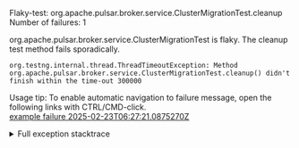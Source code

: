         
Flaky-test: org.apache.pulsar.broker.service.ClusterMigrationTest.cleanup
Number of failures: 1

org.apache.pulsar.broker.service.ClusterMigrationTest is flaky. The cleanup test method fails sporadically.

```
org.testng.internal.thread.ThreadTimeoutException: Method org.apache.pulsar.broker.service.ClusterMigrationTest.cleanup() didn't finish within the time-out 300000
```

Usage tip: To enable automatic navigation to failure message, open the following links with CTRL/CMD-click.  
[example failure 2025-02-23T06:27:21.0875270Z](https://github.com/apache/pulsar/actions/runs/13480266456/job/37664763686#step:11:1724)  


<details>
<summary>Full exception stacktrace</summary>
<code><pre>
org.testng.internal.thread.ThreadTimeoutException: Method org.apache.pulsar.broker.service.ClusterMigrationTest.cleanup() didn't finish within the time-out 300000
	at java.base@17.0.14/jdk.internal.misc.Unsafe.park(Native Method)
	at java.base@17.0.14/java.util.concurrent.locks.LockSupport.park(LockSupport.java:211)
	at java.base@17.0.14/java.util.concurrent.CompletableFuture$Signaller.block(CompletableFuture.java:1864)
	at java.base@17.0.14/java.util.concurrent.ForkJoinPool.unmanagedBlock(ForkJoinPool.java:3465)
	at java.base@17.0.14/java.util.concurrent.ForkJoinPool.managedBlock(ForkJoinPool.java:3436)
	at java.base@17.0.14/java.util.concurrent.CompletableFuture.waitingGet(CompletableFuture.java:1898)
	at java.base@17.0.14/java.util.concurrent.CompletableFuture.get(CompletableFuture.java:2072)
	at app//org.apache.pulsar.broker.systopic.TopicPoliciesSystemTopicClient$TopicPolicyReader.close(TopicPoliciesSystemTopicClient.java:201)
	at app//org.apache.pulsar.broker.service.SystemTopicBasedTopicPoliciesService.lambda$close$30(SystemTopicBasedTopicPoliciesService.java:709)
	at app//org.apache.pulsar.broker.service.SystemTopicBasedTopicPoliciesService$$Lambda$2018/0x00007f02c8c98b28.accept(Unknown Source)
	at java.base@17.0.14/java.util.concurrent.ConcurrentHashMap$ValuesView.forEach(ConcurrentHashMap.java:4780)
	at app//org.apache.pulsar.broker.service.SystemTopicBasedTopicPoliciesService.close(SystemTopicBasedTopicPoliciesService.java:705)
	at app//org.apache.pulsar.broker.PulsarService.closeAsync(PulsarService.java:522)
	at java.base@17.0.14/java.lang.invoke.DirectMethodHandle$Holder.invokeVirtual(DirectMethodHandle$Holder)
	at java.base@17.0.14/java.lang.invoke.LambdaForm$MH/0x00007f02c84f0000.invoke(LambdaForm$MH)
	at java.base@17.0.14/java.lang.invoke.LambdaForm$MH/0x00007f02c84f0400.invoke(LambdaForm$MH)
	at java.base@17.0.14/java.lang.invoke.LambdaForm$MH/0x00007f02c84f0800.invokeExact_MT(LambdaForm$MH)
	at java.base@17.0.14/java.lang.invoke.MethodHandle.invokeWithArguments(MethodHandle.java:732)
	at org.mockito.internal.util.reflection.InstrumentationMemberAccessor$Dispatcher$ByteBuddy$gT02rbqq.invokeWithArguments(Unknown Source)
	at app//org.mockito.internal.util.reflection.InstrumentationMemberAccessor.invoke(InstrumentationMemberAccessor.java:251)
	at app//org.mockito.internal.util.reflection.ModuleMemberAccessor.invoke(ModuleMemberAccessor.java:55)
	at app//org.mockito.internal.creation.bytebuddy.MockMethodAdvice.tryInvoke(MockMethodAdvice.java:314)
	at app//org.mockito.internal.creation.bytebuddy.MockMethodAdvice$RealMethodCall.invoke(MockMethodAdvice.java:234)
	at app//org.mockito.internal.invocation.InterceptedInvocation.callRealMethod(InterceptedInvocation.java:142)
	at app//org.mockito.internal.stubbing.answers.CallsRealMethods.answer(CallsRealMethods.java:45)
	at app//org.mockito.Answers.answer(Answers.java:90)
	at app//org.mockito.internal.handler.MockHandlerImpl.handle(MockHandlerImpl.java:111)
	at app//org.mockito.internal.handler.NullResultGuardian.handle(NullResultGuardian.java:29)
	at app//org.mockito.internal.handler.InvocationNotifierHandler.handle(InvocationNotifierHandler.java:34)
	at app//org.mockito.internal.creation.bytebuddy.MockMethodInterceptor.doIntercept(MockMethodInterceptor.java:82)
	at app//org.mockito.internal.creation.bytebuddy.MockMethodAdvice.handle(MockMethodAdvice.java:134)
	at app//org.apache.pulsar.broker.PulsarService.closeAsync(PulsarService.java:509)
	at app//org.apache.pulsar.broker.PulsarService.close(PulsarService.java:484)
	at java.base@17.0.14/java.lang.invoke.LambdaForm$DMH/0x00007f02c819c000.invokeVirtual(LambdaForm$DMH)
	at java.base@17.0.14/java.lang.invoke.LambdaForm$MH/0x00007f02c85d4c00.invoke(LambdaForm$MH)
	at java.base@17.0.14/java.lang.invoke.LambdaForm$MH/0x00007f02c84f0400.invoke(LambdaForm$MH)
	at java.base@17.0.14/java.lang.invoke.LambdaForm$MH/0x00007f02c84f0800.invokeExact_MT(LambdaForm$MH)
	at java.base@17.0.14/java.lang.invoke.MethodHandle.invokeWithArguments(MethodHandle.java:732)
	at org.mockito.internal.util.reflection.InstrumentationMemberAccessor$Dispatcher$ByteBuddy$gT02rbqq.invokeWithArguments(Unknown Source)
	at app//org.mockito.internal.util.reflection.InstrumentationMemberAccessor.invoke(InstrumentationMemberAccessor.java:251)
	at app//org.mockito.internal.util.reflection.ModuleMemberAccessor.invoke(ModuleMemberAccessor.java:55)
	at app//org.mockito.internal.creation.bytebuddy.MockMethodAdvice.tryInvoke(MockMethodAdvice.java:314)
	at app//org.mockito.internal.creation.bytebuddy.MockMethodAdvice$RealMethodCall.invoke(MockMethodAdvice.java:234)
	at app//org.mockito.internal.invocation.InterceptedInvocation.callRealMethod(InterceptedInvocation.java:142)
	at app//org.mockito.internal.stubbing.answers.CallsRealMethods.answer(CallsRealMethods.java:45)
	at app//org.mockito.Answers.answer(Answers.java:90)
	at app//org.mockito.internal.handler.MockHandlerImpl.handle(MockHandlerImpl.java:111)
	at app//org.mockito.internal.handler.NullResultGuardian.handle(NullResultGuardian.java:29)
	at app//org.mockito.internal.handler.InvocationNotifierHandler.handle(InvocationNotifierHandler.java:34)
	at app//org.mockito.internal.creation.bytebuddy.MockMethodInterceptor.doIntercept(MockMethodInterceptor.java:82)
	at app//org.mockito.internal.creation.bytebuddy.MockMethodAdvice.handle(MockMethodAdvice.java:134)
	at app//org.apache.pulsar.broker.PulsarService.close(PulsarService.java:484)
	at app//org.apache.pulsar.broker.testcontext.PulsarTestContext$StartableCustomBuilder.lambda$initializePulsarServices$0(PulsarTestContext.java:854)
	at app//org.apache.pulsar.broker.testcontext.PulsarTestContext$StartableCustomBuilder$$Lambda$612/0x00007f02c85d09b0.close(Unknown Source)
	at app//org.apache.pulsar.broker.testcontext.PulsarTestContext.callCloseables(PulsarTestContext.java:224)
	at app//org.apache.pulsar.broker.testcontext.PulsarTestContext.close(PulsarTestContext.java:218)
	at app//org.apache.pulsar.broker.auth.MockedPulsarServiceBaseTest.internalCleanup(MockedPulsarServiceBaseTest.java:295)
	at app//org.apache.pulsar.broker.service.ClusterMigrationTest$TestBroker.cleanup(ClusterMigrationTest.java:1237)
	at app//org.apache.pulsar.broker.service.ClusterMigrationTest.cleanup(ClusterMigrationTest.java:236)
	at java.base@17.0.14/jdk.internal.reflect.NativeMethodAccessorImpl.invoke0(Native Method)
	at java.base@17.0.14/jdk.internal.reflect.NativeMethodAccessorImpl.invoke(NativeMethodAccessorImpl.java:77)
	at java.base@17.0.14/jdk.internal.reflect.DelegatingMethodAccessorImpl.invoke(DelegatingMethodAccessorImpl.java:43)
	at java.base@17.0.14/java.lang.reflect.Method.invoke(Method.java:569)
	at app//org.testng.internal.invokers.MethodInvocationHelper.invokeMethod(MethodInvocationHelper.java:139)
	at app//org.testng.internal.invokers.InvokeMethodRunnable.runOne(InvokeMethodRunnable.java:47)
	at app//org.testng.internal.invokers.InvokeMethodRunnable.call(InvokeMethodRunnable.java:76)
	at app//org.testng.internal.invokers.InvokeMethodRunnable.call(InvokeMethodRunnable.java:11)
	at java.base@17.0.14/java.util.concurrent.FutureTask.run(FutureTask.java:264)
	at java.base@17.0.14/java.util.concurrent.ThreadPoolExecutor.runWorker(ThreadPoolExecutor.java:1136)
	at java.base@17.0.14/java.util.concurrent.ThreadPoolExecutor$Worker.run(ThreadPoolExecutor.java:635)
	at java.base@17.0.14/java.lang.Thread.run(Thread.java:840)

</pre></code>
</details>

